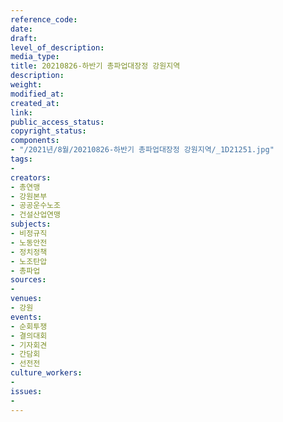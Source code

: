 ```yaml
---
reference_code: 
date: 
draft: 
level_of_description: 
media_type: 
title: 20210826-하반기 총파업대장정 강원지역
description: 
weight: 
modified_at: 
created_at: 
link: 
public_access_status: 
copyright_status: 
components:
- "/2021년/8월/20210826-하반기 총파업대장정 강원지역/_1D21251.jpg"
tags:
- 
creators:
- 총연맹
- 강원본부
- 공공운수노조
- 건설산업연맹
subjects:
- 비정규직
- 노동안전
- 정치정책
- 노조탄압
- 총파업
sources:
- 
venues:
- 강원
events:
- 순회투쟁
- 결의대회
- 기자회견
- 간담회
- 선전전
culture_workers:
- 
issues:
- 
---
```

